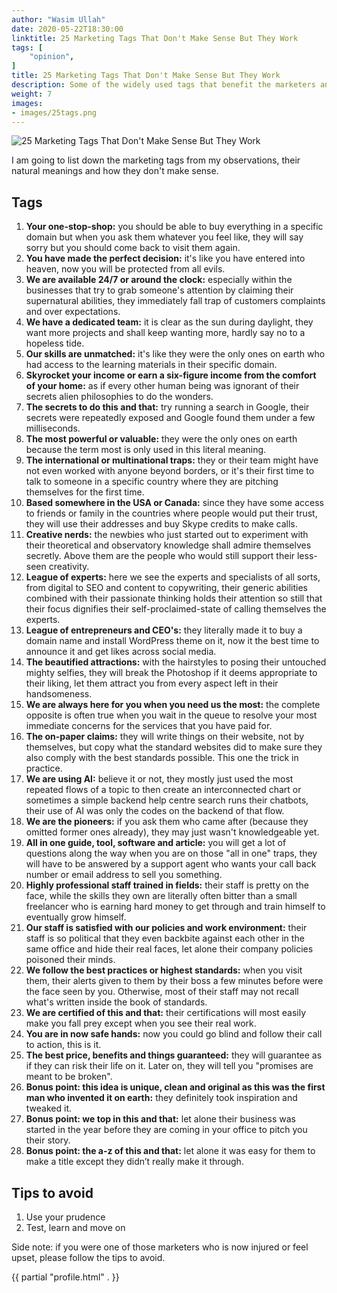 ```yaml
---
author: "Wasim Ullah"
date: 2020-05-22T18:30:00
linktitle: 25 Marketing Tags That Don't Make Sense But They Work
tags: [
    "opinion",
]
title: 25 Marketing Tags That Don't Make Sense But They Work
description: Some of the widely used tags that benefit the marketers and advertisers to sell ice to Eskimos.
weight: 7
images:
- images/25tags.png
---
```


![25 Marketing Tags That Don't Make Sense But They Work](/images/25tags.png)

I am going to list down the marketing tags from my observations, their natural meanings and how they don't make sense.

## Tags
<ol>
<li><b>Your one-stop-shop:</b> you should be able to buy everything in a specific domain but when you ask them whatever you feel like, they will say sorry but you should come back to visit them again.</li>
<li><b>You have made the perfect decision:</b> it's like you have entered into heaven, now you will be protected from all evils.</li>
<li><b>We are available 24/7 or around the clock:</b> especially within the businesses that try to grab someone's attention by claiming their supernatural abilities, they immediately fall trap of customers complaints and over expectations.</li>
<li><b>We have a dedicated team:</b> it is clear as the sun during daylight, they want more projects and shall keep wanting more, hardly say no to a hopeless tide.</li>
<li><b>Our skills are unmatched:</b> it's like they were the only ones on earth who had access to the learning materials in their specific domain.</li>
<li><b>Skyrocket your income or earn a six-figure income from the comfort of your home:</b> as if every other human being was ignorant of their secrets alien philosophies to do the wonders.</li>
<li><b>The secrets to do this and that:</b> try running a search in Google, their secrets were repeatedly exposed and Google found them under a few milliseconds.</li>
<li><b>The most powerful or valuable:</b> they were the only ones on earth because the term most is only used in this literal meaning.</li>
<li><b>The international or multinational traps:</b> they or their team might have not even worked with anyone beyond borders, or it's their first time to talk to someone in a specific country where they are pitching themselves for the first time.</li>
<li><b>Based somewhere in the USA or Canada:</b> since they have some access to friends or family in the countries where people would put their trust, they will use their addresses and buy Skype credits to make calls.</li>
<li><b>Creative nerds:</b> the newbies who just started out to experiment with their theoretical and observatory knowledge shall admire themselves secretly. Above them are the people who would still support their less-seen creativity.</li>
<li><b>League of experts:</b> here we see the experts and specialists of all sorts, from digital to SEO and content to copywriting, their generic abilities combined with their passionate thinking holds their attention so still that their focus dignifies their self-proclaimed-state of calling themselves the experts.</li>
<li><b>League of entrepreneurs and CEO's:</b> they literally made it to buy a domain name and install WordPress theme on it, now it the best time to announce it and get likes across social media.</li>
<li><b>The beautified attractions:</b> with the hairstyles to posing their untouched mighty selfies, they will break the Photoshop if it deems appropriate to their liking, let them attract you from every aspect left in their handsomeness.</li>
<li><b>We are always here for you when you need us the most:</b> the complete opposite is often true when you wait in the queue to resolve your most immediate concerns for the services that you have paid for.</li>
<li><b>The on-paper claims:</b> they will write things on their website, not by themselves, but copy what the standard websites did to make sure they also comply with the best standards possible. This one the trick in practice.</li>
<li><b>We are using AI:</b> believe it or not, they mostly just used the most repeated flows of a topic to then create an interconnected chart or sometimes a simple backend help centre search runs their chatbots, their use of AI was only the codes on the backend of that flow.</li>
<li><b>We are the pioneers:</b> if you ask them who came after (because they omitted former ones already), they may just wasn't knowledgeable yet.</li>
<li><b>All in one guide, tool, software and article:</b> you will get a lot of questions along the way when you are on those "all in one" traps, they will have to be answered by a support agent who wants your call back number or email address to sell you something.</li>
<li><b>Highly professional staff trained in fields:</b> their staff is pretty on the face, while the skills they own are literally often bitter than a small freelancer who is earning hard money to get through and train himself to eventually grow himself.</li>
<li><b>Our staff is satisfied with our policies and work environment:</b> their staff is so political that they even backbite against each other in the same office and hide their real faces, let alone their company policies poisoned their minds.</li>
<li><b>We follow the best practices or highest standards:</b> when you visit them, their alerts given to them by their boss a few minutes before were the face seen by you. Otherwise, most of their staff may not recall what's written inside the book of standards.</li>
<li><b>We are certified of this and that:</b> their certifications will most easily make you fall prey except when you see their real work.</li>
<li><b>You are in now safe hands:</b> now you could go blind and follow their call to action, this is it.</li>
<li><b>The best price, benefits and things guaranteed:</b> they will guarantee as if they can risk their life on it. Later on, they will tell you "promises are meant to be broken".</li>
<li><b>Bonus point: this idea is unique, clean and original as this was the first man who invented it on earth:</b> they definitely took inspiration and tweaked it.</li>
<li><b>Bonus point: we top in this and that:</b> let alone their business was started in the year before they are coming in your office to pitch you their story.</li>
<li><b>Bonus point: the a-z of this and that:</b> let alone it was easy for them to make a title except they didn’t really make it through.</li>
</ol>

## Tips to avoid
<ol>
<li>Use your prudence</li>
<li>Test, learn and move on</li>
</ol>
Side note: if you were one of those marketers who is now injured or feel upset, please follow the tips to avoid.


{{ partial "profile.html" . }}
